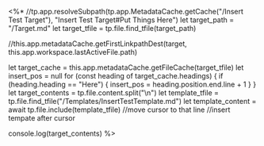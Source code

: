 <%*
//tp.app.resolveSubpath(tp.app.MetadataCache.getCache("/Insert Test Target"), "Insert Test Target#Put Things Here")
let target_path = "/Target.md"
let target_tfile = tp.file.find_tfile(target_path)

//this.app.metadataCache.getFirstLinkpathDest(target, this.app.workspace.lastActiveFile.path)

let target_cache = this.app.metadataCache.getFileCache(target_tfile)
let insert_pos = null
for (const heading of target_cache.headings) {
	if (heading.heading == "Here") {
		insert_pos = heading.position.end.line + 1
	}
}
let target_contents = tp.file.content.split("\n")
let template_tfile = tp.file.find_tfile("/Templates/InsertTestTemplate.md")
let template_content = await tp.file.include(template_tfile)
//move cursor to that line
//insert tempate after cursor

console.log(target_contents)
%>

